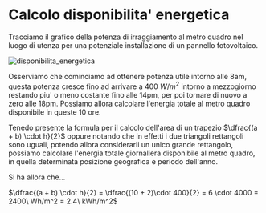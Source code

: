 # Calcolo disponibilita' energetica 

Tracciamo il grafico della potenza di irraggiamento al metro quadro nel luogo di utenza per una potenziale installazione di un pannello fotovoltaico.  

![disponibilita_energetica](https://user-images.githubusercontent.com/7195133/219953759-cd042a0d-2345-4d49-98e3-5c734793deea.jpg)  

Osserviamo che cominciamo ad ottenere potenza utile intorno alle 8am, questa potenza cresce fino ad arrivare a $400\ W/m^2$ intorno a mezzogiorno restando piu' o meno costante fino alle 14pm, per poi tornare di nuovo a zero alle 18pm. Possiamo allora calcolare l'energia totale al metro quadro disponibile in queste 10 ore.  

Tenedo presente la formula per il calcolo dell'area di un trapezio $\dfrac{(a + b) \cdot h}{2}$ oppure notando che in effetti i due triangoli rettangoli sono uguali, potendo allora considerarli un unico grande rettangolo, possiamo calcolare l'energia totale giornaliera disponibile al metro quadro, in quella determinata posizione geografica e periodo dell'anno.  

Si ha allora che...  

$\dfrac{(a + b) \cdot h}{2} = \dfrac{(10 + 2)\cdot 400}{2} = 6 \cdot 4000 = 2400\ Wh/m^2 = 2.4\ kWh/m^2$  